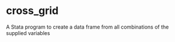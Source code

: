 # cross_grid
A Stata program to create a data frame from all combinations of the supplied variables

